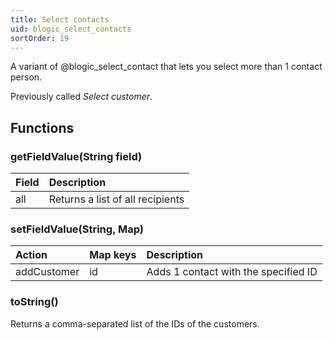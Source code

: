 ```yaml
---
title: Select contacts
uid: blogic_select_contacts
sortOrder: 19
---
```


A variant of @blogic_select_contact that lets you select more than 1 contact person.

Previously called *Select customer*.

## Functions

### getFieldValue(String field)

| Field | Description                      |
|:------|:---------------------------------|
| all   | Returns a list of all recipients |

### setFieldValue(String, Map)

| Action      | Map keys | Description                          |
|:----------- |:---------|:-------------------------------------|
| addCustomer | id       | Adds 1 contact with the specified ID |

### toString()

Returns a comma-separated list of the IDs of the customers.
